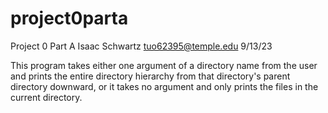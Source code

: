 # project0parta
Project 0 Part A
Isaac Schwartz
tuo62395@temple.edu
9/13/23

This program takes either one argument of a directory name from the user and prints the entire directory hierarchy from that directory's parent directory downward, or it takes no argument and only prints the files in the current directory.
